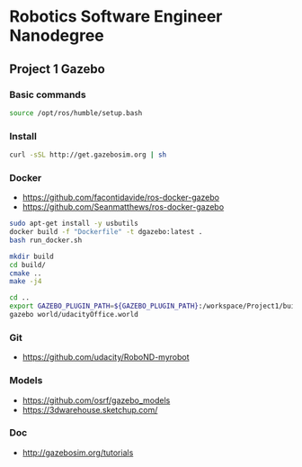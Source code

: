 # Robotics Software Engineer Nanodegree

## Project 1 Gazebo

### Basic commands

```bash
source /opt/ros/humble/setup.bash

```

### Install

```bash
curl -sSL http://get.gazebosim.org | sh
```

### Docker

- <https://github.com/facontidavide/ros-docker-gazebo>
- <https://github.com/Seanmatthews/ros-docker-gazebo>

```bash
sudo apt-get install -y usbutils
docker build -f "Dockerfile" -t dgazebo:latest .
bash run_docker.sh

mkdir build
cd build/
cmake ..
make -j4

cd ..
export GAZEBO_PLUGIN_PATH=${GAZEBO_PLUGIN_PATH}:/workspace/Project1/build
gazebo world/udacityOffice.world


```

### Git

- <https://github.com/udacity/RoboND-myrobot>

### Models

- <https://github.com/osrf/gazebo_models>
- <https://3dwarehouse.sketchup.com/>

### Doc

- <http://gazebosim.org/tutorials>
